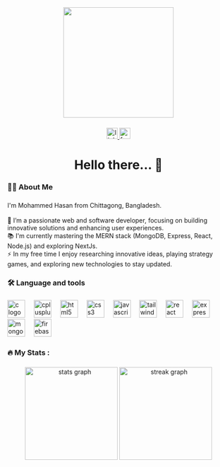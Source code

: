 <div align="center">
  <img height="250" src="https://i.ibb.co.com/JWTVV6Dj/Black-and-White-Modern-Professional-Sales-and-Marketing-Profile-Linked-In-Banner-1.png"  />
</div>

###

<div align="center">
  <a href="https://www.linkedin.com/in/mohammedd-hasan" target="_blank">
    <img src="https://img.shields.io/static/v1?message=LinkedIn&logo=linkedin&label=&color=0077B5&logoColor=white&labelColor=&style=for-the-badge" height="25" alt="linkedin logo"  />
  </a>
  <a href="https://www.facebook.com/hasanshuvoo/" target="_blank">
    <img src="https://img.shields.io/static/v1?message=Facebook&logo=facebook&label=&color=1877F2&logoColor=white&labelColor=&style=for-the-badge" height="25" alt="facebook logo"  />
  </a>
</div>

###

<h1 align="center">Hello there... 👋</h1>

###

<h3 align="left">👩‍💻  About Me</h3>

###

<p align="left">I'm Mohammed Hasan from Chittagong, Bangladesh.<br><br>🔭 I’m a passionate web and software developer, focusing on building innovative solutions and enhancing user experiences.<br>📚 I'm currently mastering the MERN stack (MongoDB, Express, React, Node.js) and exploring NextJs.<br>⚡ In my free time I enjoy researching innovative ideas, playing strategy games, and exploring new technologies to stay updated.</p>

###

<h3 align="left">🛠 Language and tools</h3>

###

<div align="left">
  <img src="https://cdn.jsdelivr.net/gh/devicons/devicon/icons/c/c-original.svg" height="40" alt="c logo"  />
  <img width="12" />
  <img src="https://cdn.jsdelivr.net/gh/devicons/devicon/icons/cplusplus/cplusplus-original.svg" height="40" alt="cplusplus logo"  />
  <img width="12" />
  <img src="https://cdn.jsdelivr.net/gh/devicons/devicon/icons/html5/html5-original.svg" height="40" alt="html5 logo"  />
  <img width="12" />
  <img src="https://cdn.jsdelivr.net/gh/devicons/devicon/icons/css3/css3-original.svg" height="40" alt="css3 logo"  />
  <img width="12" />
  <img src="https://cdn.jsdelivr.net/gh/devicons/devicon/icons/javascript/javascript-original.svg" height="40" alt="javascript logo"  />
  <img width="12" />
  <img src="https://cdn.jsdelivr.net/gh/devicons/devicon/icons/tailwindcss/tailwindcss-original-wordmark.svg" height="40" alt="tailwindcss logo"  />
  <img width="12" />
  <img src="https://cdn.jsdelivr.net/gh/devicons/devicon/icons/react/react-original.svg" height="40" alt="react logo"  />
  <img width="12" />
  <img src="https://cdn.jsdelivr.net/gh/devicons/devicon/icons/express/express-original.svg" height="40" alt="express logo"  />
  <img width="12" />
  <img src="https://cdn.jsdelivr.net/gh/devicons/devicon/icons/mongodb/mongodb-original.svg" height="40" alt="mongodb logo"  />
  <img width="12" />
  <img src="https://cdn.jsdelivr.net/gh/devicons/devicon/icons/firebase/firebase-plain-wordmark.svg" height="40" alt="firebase logo"  />
</div>

###

<h3 align="left">🔥   My Stats :</h3>

###

<div align="center">
  <img src="https://github-readme-stats.vercel.app/api?username=mdhasanshuvo&hide_title=false&hide_rank=false&show_icons=true&include_all_commits=true&count_private=false&disable_animations=false&theme=darcula&locale=en&hide_border=true&order=1&custom_title=My%20GitHub%20Stats" height="210" alt="stats graph"  />
  <img src="https://nirzak-streak-stats.vercel.app?user=mdhasanshuvo&theme=dracula" height="210" alt="streak graph" />
</div>

###
